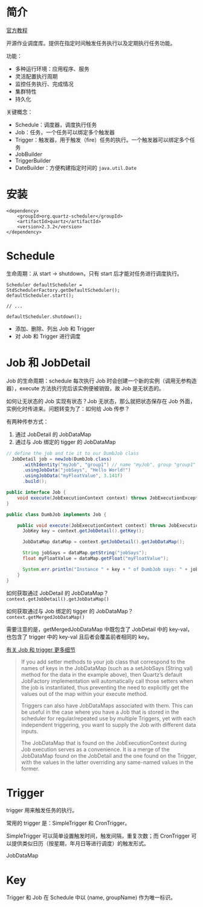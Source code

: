 # 简介

[官方教程](http://www.quartz-scheduler.org/documentation/2.4.0-SNAPSHOT/tutorials/)

开源作业调度库。提供在指定时间触发任务执行以及定期执行任务功能。

功能：
- 多种运行环境：应用程序、服务
- 灵活配置执行周期
- 监控任务执行、完成情况
- 集群特性
- 持久化

关键概念：

- Schedule：调度器，调度执行任务
- Job：任务，一个任务可以绑定多个触发器
- Trigger：触发器，用于触发（fire）任务的执行。一个触发器可以绑定多个任务
- JobBuilder
- TriggerBuilder
- DateBuilder：方便构建指定时间的 `java.util.Date`

# 安装

```
<dependency>
    <groupId>org.quartz-scheduler</groupId>
    <artifactId>quartz</artifactId>
    <version>2.3.2</version>
</dependency>
```

# Schedule

生命周期：从 start -> shutdown，只有 start 后才能对任务进行调度执行。

```
Scheduler defaultScheduler = StdSchedulerFactory.getDefaultScheduler();  
defaultScheduler.start();

// ...

defaultScheduler.shutdown();
```

- 添加、删除、列出 Job 和 Trigger
- 对 Job 和 Trigger 进行调度

# Job 和 JobDetail

Job 的生命周期：schedule 每次执行 Job 时会创建一个新的实例（调用无参构造器），execute 方法执行完后该实例便被销毁，故 Job 是无状态的。

如何让无状态的 Job 实现有状态？Job 无状态，那么就把状态保存在 Job 外面，实例化时传进来。问题转变为了：如何给 Job 传参？

有两种传参方式：
1. 通过 JobDetail 的 JobDataMap
2. 通过与 Job 绑定的 tigger 的 JobDataMap

```java
// define the job and tie it to our DumbJob class
  JobDetail job = newJob(DumbJob.class)
      .withIdentity("myJob", "group1") // name "myJob", group "group1"
      .usingJobData("jobSays", "Hello World!")
      .usingJobData("myFloatValue", 3.141f)
      .build();

public interface Job {
    void execute(JobExecutionContext context) throws JobExecutionException;
}

public class DumbJob implements Job {

    public void execute(JobExecutionContext context) throws JobExecutionException {
      JobKey key = context.getJobDetail().getKey();

      JobDataMap dataMap = context.getJobDetail().getJobDataMap();

      String jobSays = dataMap.getString("jobSays");
      float myFloatValue = dataMap.getFloat("myFloatValue");

      System.err.println("Instance " + key + " of DumbJob says: " + jobSays + ", and val is: " + myFloatValue);
    }
}
```

如何获取通过 JobDetail 的 JobDataMap？
`context.getJobDetail().getJobDataMap()`

如何获取通过与 Job 绑定的 tigger 的 JobDataMap？
`context.getMergedJobDataMap()`

需要注意的是，getMergedJobDataMap 中既包含了 JobDetail 中的 key-val，也包含了 trigger 中的 key-val 且后者会覆盖前者相同的 key。

[有关 Job 和 trigger 更多细节](http://www.quartz-scheduler.org/documentation/2.4.0-SNAPSHOT/tutorials/tutorial-lesson-03.html)

> If you add setter methods to your job class that correspond to the names of keys in the JobDataMap (such as a setJobSays (String val) method for the data in the example above), then Quartz’s default JobFactory implementation will automatically call those setters when the job is instantiated, thus preventing the need to explicitly get the values out of the map within your execute method.
>
> Triggers can also have JobDataMaps associated with them. This can be useful in the case where you have a Job that is stored in the scheduler for regular/repeated use by multiple Triggers, yet with each independent triggering, you want to supply the Job with different data inputs.
>
> The JobDataMap that is found on the JobExecutionContext during Job execution serves as a convenience. It is a merge of the JobDataMap found on the JobDetail and the one found on the Trigger, with the values in the latter overriding any same-named values in the former.

# Trigger

trigger 用来触发任务的执行。

常用的 trigger 是：SimpleTrigger 和 CronTrigger。

SimpleTrigger 可以简单设置触发时间，触发间隔，重复次数；而 CronTrigger 可以提供类似日历（按星期，年月日等进行调度）的触发形式。

JobDataMap

# Key

Trigger 和 Job 在 Schedule 中以 (name, groupName) 作为唯一标识。
